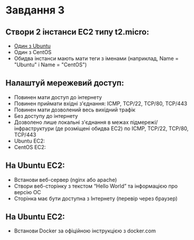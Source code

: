 # Завдання 3 

## Створи 2 інстанси EC2 типу t2.micro:
* [Один з Ubuntu](ubuntu_instance.tf)
* Один з CentOS
* Обидва інстанси мають мати теги з іменами (наприклад, Name = "Ubuntu" і Name = "CentOS")
## Налаштуй мережевий доступ:
* Повинен мати доступ до інтернету
* Повинен приймати вхідні з'єднання: ICMP, TCP/22, TCP/80, TCP/443
* Повинен мати дозволений весь вихідний трафік
* Без доступу до інтернету
* Дозволено лише локальні з'єднання в межах підмережі/інфраструктури (де розміщені обидва EC2) по ICMP, TCP/22, TCP/80, TCP/443
* Ubuntu EC2:
* CentOS EC2:
## На Ubuntu EC2:
* Встанови веб-сервер (nginx або apache)
* Створи веб-сторінку з текстом “Hello World” та інформацією про версію ОС
* Сторінка має бути доступна з Інтернету (перевір через браузер)
## На Ubuntu EC2:
* Встанови Docker за офіційною інструкцією з docker.com